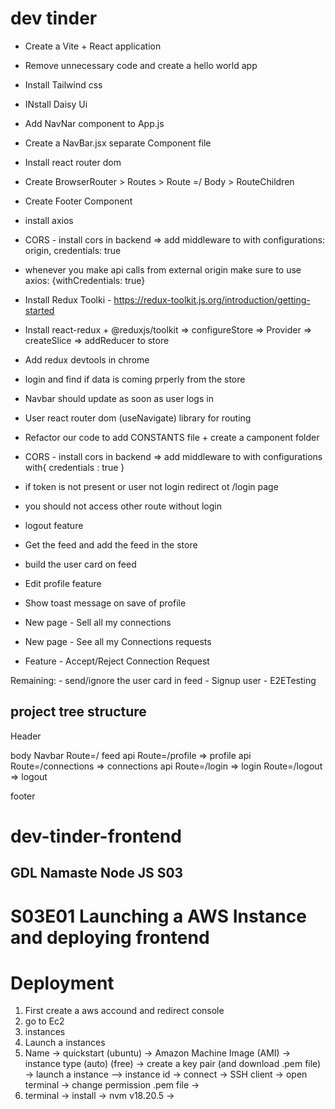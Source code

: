 # dev tinder

- Create a Vite + React application
- Remove unnecessary code and create a hello world app
- Install Tailwind css
- INstall Daisy Ui
- Add NavNar component to App.js
- Create a NavBar.jsx separate Component file
- Install react router dom
- Create BrowserRouter > Routes > Route =/ Body > RouteChildren
- Create Footer Component
- install axios
- CORS - install cors in backend => add middleware to with configurations: origin, credentials: true
- whenever you make api calls from external origin make sure to use axios: {withCredentials: true}
- Install Redux Toolki - https://redux-toolkit.js.org/introduction/getting-started
- Install react-redux + @reduxjs/toolkit => configureStore => Provider => createSlice => addReducer to store
- Add redux devtools in chrome
- login and find if data is coming prperly from the store
- Navbar should update as soon as user logs in
- User react router dom (useNavigate) library for routing
- Refactor our code to add CONSTANTS file + create a camponent folder
- CORS - install cors in backend => add middleware to with configurations with{ credentials : true }

- if token is not present or user not login redirect ot /login page
- you should not access other route without login
- logout feature
- Get the feed and add the feed in the store
- build the user card on feed
- Edit profile feature
- Show toast message on save of profile
- New page - Sell all my connections
- New page - See all my Connections requests
- Feature - Accept/Reject Connection Request


Remaining: 
    - send/ignore the user card in feed
    - Signup user
    - E2ETesting

## project tree structure

Header

body
Navbar
Route=/ feed api
Route=/profile => profile api
Route=/connections => connections api
Route=/login => login
Route=/logout => logout

footer
# dev-tinder-frontend

## GDL Namaste Node JS S03

#  S03E01 Launching a AWS Instance and deploying frontend

# Deployment

1. First create a aws accound and redirect console
2. go to Ec2
3. instances
4. Launch a instances
5. Name -> quickstart (ubuntu) -> Amazon Machine Image (AMI) -> instance type (auto) (free) -> create a key pair (and download .pem file) -> launch a instance --> instance id -> connect -> SSH client -> open terminal -> change permission .pem file ->  
5. terminal -> install -> nvm v18.20.5 -> 